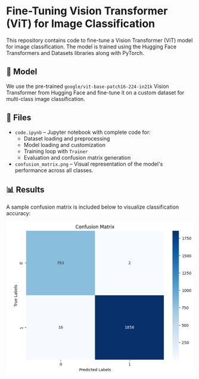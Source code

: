 # Fine-Tuning Vision Transformer (ViT) for Image Classification

This repository contains code to fine-tune a Vision Transformer (ViT) model for image classification. The model is trained using the Hugging Face Transformers and Datasets libraries along with PyTorch.

## 🧠 Model

We use the pre-trained `google/vit-base-patch16-224-in21k` Vision Transformer from Hugging Face and fine-tune it on a custom dataset for multi-class image classification.

## 📁 Files

- `code.ipynb` – Jupyter notebook with complete code for:
  - Dataset loading and preprocessing
  - Model loading and customization
  - Training loop with `Trainer`
  - Evaluation and confusion matrix generation
- `confusion_matrix.png` – Visual representation of the model's performance across all classes.

## 📊 Results

A sample confusion matrix is included below to visualize classification accuracy:

![Confusion Matrix](confusion_matrix.png)
